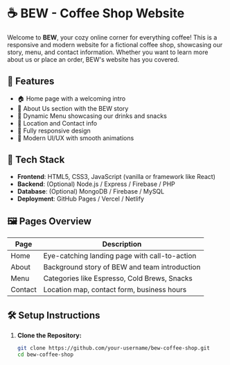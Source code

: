 # ☕ BEW - Coffee Shop Website

Welcome to **BEW**, your cozy online corner for everything coffee! This is a responsive and modern website for a fictional coffee shop, showcasing our story, menu, and contact information. Whether you want to learn more about us or place an order, BEW's website has you covered.

## 📌 Features

- 🏠 Home page with a welcoming intro
- 📖 About Us section with the BEW story
- 🧾 Dynamic Menu showcasing our drinks and snacks
- 📍 Location and Contact info
- 📱 Fully responsive design
- 🎨 Modern UI/UX with smooth animations

## 🚀 Tech Stack

- **Frontend**: HTML5, CSS3, JavaScript (vanilla or framework like React)
- **Backend**: (Optional) Node.js / Express / Firebase / PHP
- **Database**: (Optional) MongoDB / Firebase / MySQL
- **Deployment**: GitHub Pages / Vercel / Netlify

## 🖼️ Pages Overview

| Page        | Description                                      |
|-------------|--------------------------------------------------|
| Home        | Eye-catching landing page with call-to-action    |
| About       | Background story of BEW and team introduction    |
| Menu        | Categories like Espresso, Cold Brews, Snacks     |
| Contact     | Location map, contact form, business hours       |

## 🛠️ Setup Instructions

1. **Clone the Repository:**
   ```bash
   git clone https://github.com/your-username/bew-coffee-shop.git
   cd bew-coffee-shop
